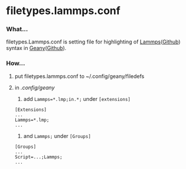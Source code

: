 # filetypes.lammps.conf

### What...
filetypes.Lammps.conf is setting file for highlighting of [Lammps](https://lammps.sandia.gov/)([Github](https://github.com/lammps/lammps)) syntax in [Geany](https://www.geany.org/)([Github](https://github.com/geany/geany)).

### How...

1. put filetypes.lammps.conf to ~/.config/geany/filedefs
1. in _.config/geany_ 
	1. add `Lammps=*.lmp;in.*;` under `[extensions]` 

	```
	[Extensions]
	...
	Lammps=*.lmp;
	...
	```

	1. and `Lammps;`  under `[Groups]`

	```
	[Groups]
	...
	Script=...;Lammps;
	...
	```
